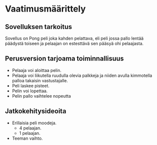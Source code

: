 # Vaatimusmäärittely
## Sovelluksen tarkoitus
Sovellus on Pong peli joka kahden pelattava, eli peli jossa pallo lentää päädystä toiseen ja pelaajan on estesttävä sen pääsyä ohi pelaajasta.
## Perusversion tarjoama toiminnallisuus
- Pelaaja voi aloittaa pelin.
- Pelaaja voi liikutella ruudulla olevia palkkeja ja niiden avulla kimmotella palloa takaisin vastustajalle.
- Peli laskee pisteet.
- Pelin voi lopettaa.
- Pelin pallo vaihtelee nopeutta
## Jatkokehitysideoita
- Erillaisia peli moodeja.
  - 4 pelaajan.
  - 1 pelaajan.
- Teeman vaihto.

